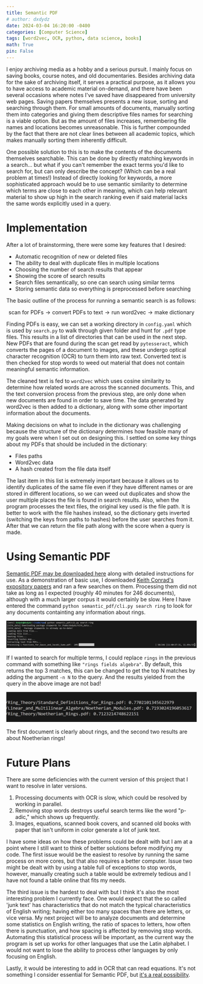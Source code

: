 ```yaml
---
title: Semantic PDF
# author: dxdydz
date: 2024-03-04 16:20:00 -0400
categories: [Computer Science]
tags: [word2vec, OCR, python, data science, books]
math: True
pin: False
---
```


I enjoy archiving media as a hobby and a serious pursuit. I mainly focus on saving books, course notes, and old documentaries. Besides archiving data for the sake of archiving itself, it serves a practical purpose, as it allows you to have access to academic material on-demand, and there have been several occasions where notes I've saved have disappeared from university web pages. Saving papers themselves presents a new issue, sorting and searching through them. For small amounts of documents, manually sorting them into categories and giving them descriptive files names for searching is a viable option. But as the amount of files increases, remembering file names and locations becomes unreasonable. This is further compounded by the fact that there are not clear lines between all academic topics, which makes manually sorting them inherently difficult.

One possible solution to this is to make the contents of the documents themselves searchable. This can be done by directly matching keywords in a search... but what if you can't remember the exact terms you'd like to search for, but can only describe the concept? (Which can be a real problem at times!) Instead of directly looking for keywords, a more sophisticated approach would be to use semantic similarity to determine which terms are close to each other in meaning, which can help relevant material to show up high in the search ranking even if said material lacks the same words explicitly used in a query.

# Implementation

After a lot of brainstorming, there were some key features that I desired:

- Automatic recognition of new or deleted files
- The ability to deal with duplicate files in multiple locations
- Choosing the number of search results that appear
- Showing the score of search results
- Search files semantically, so one can search using similar terms
- Storing semantic data so everything is preprocessed before searching

The basic outline of the process for running a semantic search is as follows:

$$\text{scan for PDFs}\rightarrow\text{convert PDFs to text}\rightarrow\text{run word2vec}\rightarrow\text{make dictionary}$$

Finding PDFs is easy, we can set a working directory in `config.yaml` which is used by `search.py` to walk through given folder and hunt for `.pdf` type files. This results in a list of directories that can be used in the next step. New PDFs that are found during the scan get read by `pytesseract`, which converts the pages of a document to images, and these undergo optical character recognition (OCR) to turn them into raw text. Converted text is then checked for stop words to weed out material that does not contain meaningful semantic information.

The cleaned text is fed to `word2vec` which uses cosine similarity to determine how related words are across the scanned documents. This, and the text conversion process from the previous step, are only done when new documents are found in order to save time. The data generated by word2vec is then added to a dictionary, along with some other important information about the documents.

Making decisions on what to include in the dictionary was challenging because the structure of the dictionary determines how feasible many of my goals were when I set out on designing this. I settled on some key things about my PDFs that should be included in the dictionary:

- Files paths
- Word2vec data
- A hash created from the file data itself

The last item in this list is extremely important because it allows us to identify duplicates of the same file even if they have different names or are stored in different locations, so we can weed out duplicates and show the user multiple places the file is found in search results. Also, when the program processes the text files, the original key used is the file path. It is better to work with the file hashes instead, so the dictionary gets inverted (switching the keys from paths to hashes) before the user searches from it. After that we can return the file path along with the score when a query is made.

# Using Semantic PDF

[Semantic PDF may be downloaded here](https://github.com/VolumeElement/SemanticPDF) along with detailed instructions for use. As a demonstration of basic use, I downloaded [Keith Conrad's expository papers](https://kconrad.math.uconn.edu/blurbs/) and ran a few searches on them. Processing them did not take as long as I expected (roughly 40 minutes for 246 documents), although with a much larger corpus it would certainly be slow. Here I have entered the command `python semantic_pdf/cli.py search ring` to look for any documents containting any information about rings.

<center><a href="https://raw.githubusercontent.com/VolumeElement/VolumeElement.github.io/main/images/search_1.png"><img src="https://github.com/VolumeElement/VolumeElement.github.io/blob/main/images/search_1.png?raw=true" alt="centered image" height="auto" width="" title="source: github.com" /></a></center>

If I wanted to search for multiple terms, I could replace `rings` in the previous command with something like `"rings fields algebra"`. By default, this returns the top 3 matches, this can be changed to get the top N matches by adding the argument `-n N` to the query. And the results yielded from the query in the above image are not bad!

<center><a href="https://raw.githubusercontent.com/VolumeElement/VolumeElement.github.io/main/images/search_results_1.png"><img src="https://github.com/VolumeElement/VolumeElement.github.io/blob/main/images/search_results_1.png?raw=true" alt="centered image" height="auto" width="" title="source: github.com" /></a></center>

The first document is clearly about rings, and the second two results are about Noetherian rings!

# Future Plans

There are some deficiencies with the current version of this project that I want to resolve in later versions.

1. Processing documents with OCR is slow, which could be resolved by working in parallel.
2. Removing stop words destroys useful search terms like the word "p-adic," which shows up frequently.
3. Images, equations, scanned book covers, and scanned old books with paper that isn't uniform in color generate a lot of junk text.

I have some ideas on how these problems could be dealt with but I am at a point where I still want to think of better solutions before modifying my code. The first issue would be the easiest to resolve by running the same process on more cores, but that also requires a better computer. Issue two might be dealt with by using a table full of exceptions to stop words, however, manually creating such a table would be extremely tedious and I have not found a table online that fits my needs.

The third issue is the hardest to deal with but I think it's also the most interesting problem I currently face. One would expect that the so called 'junk text' has characteristics that do not match the typical characteristics of English writing; having either too many spaces than there are letters, or vice versa. My next project will be to analyze documents and determine some statistics on English writing, the ratio of spaces to letters, how often there is punctuation, and how spacing is affected by removing stop words. Automating this statistical process will be important, as the current way the program is set up works for other languages that use the Latin alphabet. I would not want to lose the ability to process other languages by only focusing on English.

Lastly, it would be interesting to add in OCR that can read equations. It's not something I consider essential for Semantic PDF, but [it's a real possibility](https://lukas-blecher.github.io/LaTeX-OCR/).